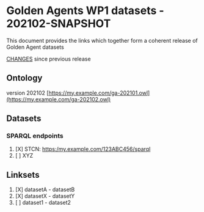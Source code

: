 # Golden Agents WP1 datasets - 202102-SNAPSHOT
 
This document provides the links which together form a coherent release of Golden Agent datasets

[CHANGES](CHANGES.md) since previous release

## Ontology

version 202102 [https://my.example.com/ga-202101.owl](https://my.example.com/ga-202102.owl)

## Datasets

### SPARQL endpoints

1. [X] STCN: [https:/my.example.com/123ABC456/sparql](https:/my.example.com/123ABC456/sparql)
2. [ ] XYZ

## Linksets

1. [X] datasetA - datasetB
2. [X] datasetX - datasetY
3. [ ] dataset1 - dataset2
